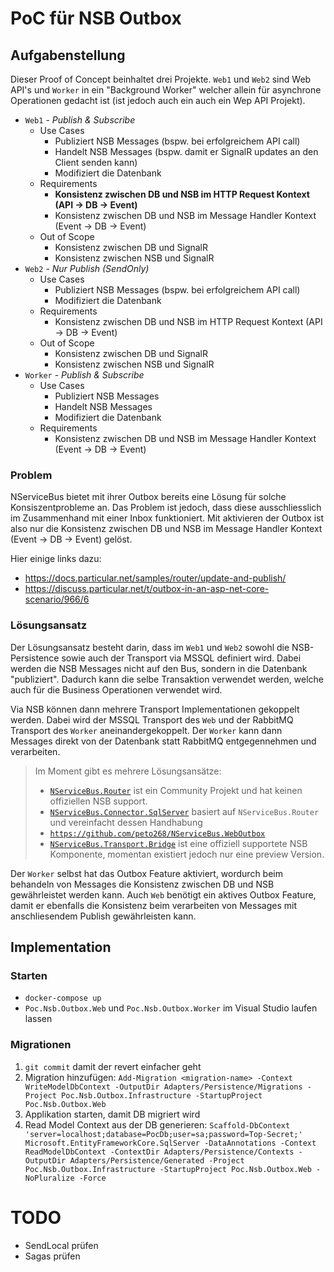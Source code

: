 # PoC für NSB Outbox

## Aufgabenstellung

Dieser Proof of Concept beinhaltet drei Projekte. `Web1` und `Web2` sind Web API's und `Worker` in ein "Background Worker" 
welcher allein für asynchrone Operationen gedacht ist (ist jedoch auch ein auch ein Wep API Projekt).

* `Web1` - *Publish & Subscribe*
  * Use Cases
    * Publiziert NSB Messages (bspw. bei erfolgreichem API call)
    * Handelt NSB Messages (bspw. damit er SignalR updates an den Client senden kann)
    * Modifiziert die Datenbank
  * Requirements
    * **Konsistenz zwischen DB und NSB im HTTP Request Kontext (API -> DB -> Event)**
    * Konsistenz zwischen DB und NSB im Message Handler Kontext (Event -> DB -> Event)
  * Out of Scope
    * Konsistenz zwischen DB und SignalR
    * Konsistenz zwischen NSB und SignalR 
* `Web2` - *Nur Publish (SendOnly)*
  * Use Cases
    * Publiziert NSB Messages (bspw. bei erfolgreichem API call)
    * Modifiziert die Datenbank
  * Requirements
    * Konsistenz zwischen DB und NSB im HTTP Request Kontext (API -> DB -> Event)
  * Out of Scope
    * Konsistenz zwischen DB und SignalR
    * Konsistenz zwischen NSB und SignalR 
* `Worker` - *Publish & Subscribe*
  * Use Cases
    * Publiziert NSB Messages
    * Handelt NSB Messages
    * Modifiziert die Datenbank
  * Requirements
    * Konsistenz zwischen DB und NSB im Message Handler Kontext (Event -> DB -> Event)


### Problem

NServiceBus bietet mit ihrer Outbox bereits eine Lösung für solche Konsiszentprobleme an. Das Problem ist jedoch, 
dass diese ausschliesslich im Zusammenhand mit einer Inbox funktioniert. Mit aktivieren der Outbox ist also nur die 
Konsistenz zwischen DB und NSB im Message Handler Kontext (Event -> DB -> Event) gelöst.

Hier einige links dazu:
* https://docs.particular.net/samples/router/update-and-publish/
* https://discuss.particular.net/t/outbox-in-an-asp-net-core-scenario/966/6

### Lösungsansatz

Der Lösungsansatz besteht darin, dass im `Web1` und `Web2` sowohl die NSB- Persistence sowie auch der Transport via MSSQL definiert
wird. Dabei werden die NSB Messages nicht auf den Bus, sondern in die Datenbank "publiziert". Dadurch kann die selbe
Transaktion verwendet werden, welche auch für die Business Operationen verwendet wird.

Via NSB können dann mehrere Transport Implementationen gekoppelt werden. Dabei wird der MSSQL Transport des `Web`
und der RabbitMQ Transport des `Worker` aneinandergekoppelt. Der `Worker` kann dann Messages direkt von der Datenbank
statt RabbitMQ entgegennehmen und verarbeiten.

> Im Moment gibt es mehrere Lösungsansätze:
> * [`NServiceBus.Router`](https://docs.particular.net/nservicebus/router/) ist ein Community Projekt und hat keinen offiziellen NSB support.
> * [`NServiceBus.Connector.SqlServer`](https://www.nuget.org/packages/NServiceBus.Connector.SqlServer) basiert auf `NServiceBus.Router` und vereinfacht dessen Handhabung
> * [`https://github.com/peto268/NServiceBus.WebOutbox`](https://github.com/peto268/NServiceBus.WebOutbox) 
> * [`NServiceBus.Transport.Bridge`](https://docs.particular.net/nservicebus/bridge/) ist eine offiziell supportete NSB Komponente, momentan existiert jedoch nur eine preview Version.

Der `Worker` selbst hat das Outbox Feature aktiviert, wordurch beim behandeln von Messages die Konsistenz zwischen DB 
und NSB gewährleistet werden kann. Auch `Web` benötigt ein aktives Outbox Feature, damit er ebenfalls die Konsistenz
beim verarbeiten von Messages mit anschliesendem Publish gewährleisten kann.


## Implementation

### Starten

* `docker-compose up`
* `Poc.Nsb.Outbox.Web` und `Poc.Nsb.Outbox.Worker` im Visual Studio laufen lassen

### Migrationen

1. `git commit` damit der revert einfacher geht
1. Migration hinzufügen: `Add-Migration <migration-name> -Context WriteModelDbContext -OutputDir Adapters/Persistence/Migrations -Project Poc.Nsb.Outbox.Infrastructure -StartupProject Poc.Nsb.Outbox.Web`
1. Applikation starten, damit DB migriert wird 
1. Read Model Context aus der DB generieren: `Scaffold-DbContext 'server=localhost;database=PocDb;user=sa;password=Top-Secret;' Microsoft.EntityFrameworkCore.SqlServer -DataAnnotations -Context ReadModelDbContext -ContextDir Adapters/Persistence/Contexts -OutputDir Adapters/Persistence/Generated -Project Poc.Nsb.Outbox.Infrastructure -StartupProject Poc.Nsb.Outbox.Web -NoPluralize -Force`


# TODO
* SendLocal prüfen
* Sagas prüfen
